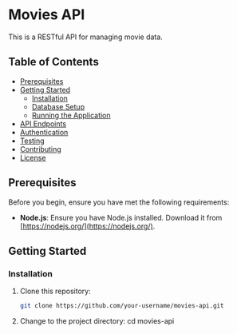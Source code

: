 # Movies API

This is a RESTful API for managing movie data.

## Table of Contents

- [Prerequisites](#prerequisites)
- [Getting Started](#getting-started)
     - [Installation](#installation)
     - [Database Setup](#database-setup)
     - [Running the Application](#running-the-application)
- [API Endpoints](#api-endpoints)
- [Authentication](#authentication)
- [Testing](#testing)
- [Contributing](#contributing)
- [License](#license)

## Prerequisites

Before you begin, ensure you have met the following requirements:

- **Node.js**: Ensure you have Node.js installed. Download it from [https://nodejs.org/](https://nodejs.org/).

## Getting Started

### Installation

1. Clone this repository:

      ```bash
      git clone https://github.com/your-username/movies-api.git

      ```

2. Change to the project directory:
   cd movies-api

